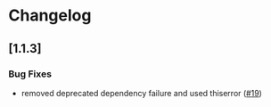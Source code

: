 # Changelog

## [1.1.3]

### Bug Fixes

- removed deprecated dependency failure and used thiserror ([#19](https://github.com/rudderlabs/rudder-sdk-rust/pull/19))
